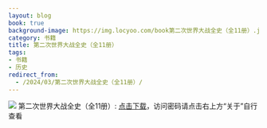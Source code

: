 ```yaml
---
layout: blog
book: true
background-image: https://img.locyoo.com/book第二次世界大战全史（全11册）.jpg
category: 书籍
title: 第二次世界大战全史（全11册）
tags:
- 书籍
- 历史
redirect_from:
  - /2024/03/第二次世界大战全史（全11册）/
---
```

![](https://img.locyoo.com/book第二次世界大战全史（全11册）.jpg)
第二次世界大战全史（全11册）: <a name = "ref1" href="https://url18.ctfile.com/f/50983618-1049275294-e3e44c?p=3619">点击下载</a>，访问密码请点击右上方“关于”自行查看
